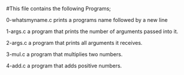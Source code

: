 #This file contains the following Programs;

0-whatsmyname.c prints a programs name followed by a new line

1-args.c a program that prints the number of arguments passed into it.

2-args.c a program that prints all arguments it receives.

3-mul.c a program that multiplies two numbers.

4-add.c a program that adds positive numbers.


